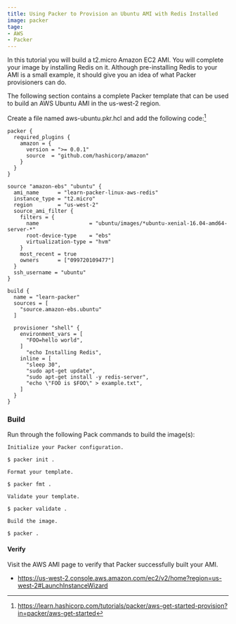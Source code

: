 ```yaml
---
title: Using Packer to Provision an Ubuntu AMI with Redis Installed
image: packer
tage:
- AWS
- Packer
---
```

In this tutorial you will build a t2.micro Amazon EC2 AMI. You will complete your image by installing Redis on it. Although pre-installing Redis to your AMI is a small example, it should give you an idea of what Packer provisioners can do.

The following section contains a complete Packer template that can be used to build an AWS Ubuntu AMI in the us-west-2 region.

Create a file named aws-ubuntu.pkr.hcl and add the following code:[^1]

```
packer {
  required_plugins {
    amazon = {
      version = ">= 0.0.1"
      source  = "github.com/hashicorp/amazon"
    }
  }
}

source "amazon-ebs" "ubuntu" {
  ami_name      = "learn-packer-linux-aws-redis"
  instance_type = "t2.micro"
  region        = "us-west-2"
  source_ami_filter {
    filters = {
      name                = "ubuntu/images/*ubuntu-xenial-16.04-amd64-server-*"
      root-device-type    = "ebs"
      virtualization-type = "hvm"
    }
    most_recent = true
    owners      = ["099720109477"]
  }
  ssh_username = "ubuntu"
}

build {
  name = "learn-packer"
  sources = [
    "source.amazon-ebs.ubuntu"
  ]

  provisioner "shell" {
    environment_vars = [
      "FOO=hello world",
    ]
      "echo Installing Redis",
    inline = [
      "sleep 30",
      "sudo apt-get update",
      "sudo apt-get install -y redis-server",
      "echo \"FOO is $FOO\" > example.txt",
    ]
  }
}
```

### Build

Run through the following Pack commands to build the image(s):

```
Initialize your Packer configuration.

$ packer init .

Format your template.

$ packer fmt .

Validate your template.

$ packer validate .

Build the image.

$ packer .
```

#### Verify

Visit the AWS AMI page to verify that Packer successfully built your AMI.

- https://us-west-2.console.aws.amazon.com/ec2/v2/home?region=us-west-2#LaunchInstanceWizard

[^1]: https://learn.hashicorp.com/tutorials/packer/aws-get-started-provision?in=packer/aws-get-started